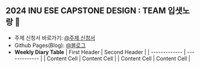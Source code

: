 ## 2024 INU ESE CAPSTONE DESIGN : TEAM 입샛노랑 👋
- 주제 신청서 바로가기: [@주제 신청서](https://github.com/inu-ese-capstone-design-team-YSN/inu-ese-capstone-design-team-YSN.github.io/blob/master/_posts/%EB%8B%A4%EC%83%89%EC%83%81%20%EC%9B%90%EB%8B%A8%EC%9D%98%20%EC%83%89%EC%83%81%20%EC%9C%A0%EC%82%AC%EB%8F%84%20%EA%B2%80%EC%B6%9C%20%EC%8B%9C%EC%8A%A4%ED%85%9C.pdf)  
- Github Pages(Blog): [@블로그](https://inu-ese-capstone-design-team-ysn.github.io/)
- **Weekly Diary Table**
| First Header  | Second Header |
| ------------- | ------------- |
| Content Cell  | Content Cell  |
| Content Cell  | Content Cell  |
